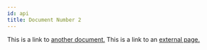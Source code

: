 ```yaml
---
id: api
title: Document Number 2
---
```


This is a link to [another document.](doc3.md) This is a link to an [external page.](http://www.example.com/)
